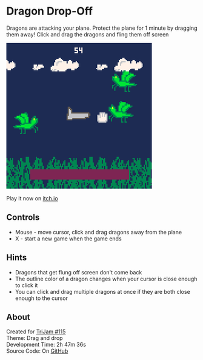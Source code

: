 # Dragon Drop-Off
Dragons are attacking your plane. Protect the plane for 1 minute by dragging them away!
Click and drag the dragons and fling them off screen

[![Dragons swarming a cargo plane with a mouse cursor nearby](screenshots/cover.png)](https://caterpillargames.itch.io/dragon-drop-off)

Play it now on [itch.io](https://caterpillargames.itch.io/dragon-drop-off)

## Controls
* Mouse - move cursor, click and drag dragons away from the plane
* X - start a new game when the game ends


## Hints
* Dragons that get flung off screen don't come back
* The outline color of a dragon changes when your cursor is close enough to click it
* You can click and drag multiple dragons at once if they are both close enough to the cursor



## About
Created for [TriJam #115](https://itch.io/jam/trijam-115/entries)  
Theme: Drag and drop  
Development Time: 2h 47m 36s  
Source Code: On [GitHub](https://github.com/CaterpillarGames/pico8-games/tree/master/carts/dragon-drop-off)


